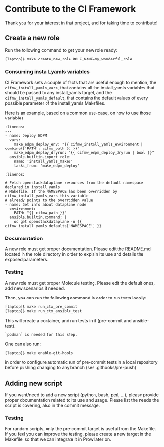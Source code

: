 # Contribute to the CI Framework

Thank you for your interest in that project, and for taking time to contribute!

## Create a new role
Run the following command to get your new role ready:
```Bash
[laptop]$ make create_new_role ROLE_NAME=my_wonderful_role
```

### Consuming install_yamls variables
CI Framework sets a couple of facts that are useful enough to mention, the
`cifmw_install_yamls_vars`, that contains all the install_yamls variables
that should be passed to any install_yamls target, and the `cifmw_install_yamls_default`,
that contains the default values of every possible parameter of the install_yamls
Makefiles.

Here is an example, based on a common use-case, on how to use those variables
~~~{code-block} YAML
:linenos:
---
- name: Deploy EDPM
  vars:
    make_edpm_deploy_env: "{{ cifmw_install_yamls_environment | combine({'PATH': cifmw_path }) }}"
    make_edpm_deploy_dryrun: "{{ cifmw_edpm_deploy_dryrun | bool }}"
  ansible.builtin.import_role:
    name: 'install_yamls_makes'
    tasks_from: 'make_edpm_deploy'
~~~

~~~{code-block} YAML
:linenos:
---
# Fetch openstackdataplane resources from the default namespace declared in install_yamls
# Makefile. If the NAMESPACE has been overridden by cifmw_install_yamls_vars this variable
# already points to the overridden value.
- name: Get info about dataplane node
  environment:
    PATH: "{{ cifmw_path }}"
  ansible.builtin.command: |
    oc get openstackdataplane -n {{ cifmw_install_yamls_defaults['NAMESPACE'] }}
~~~

### Documentation
A new role must get proper documentation. Please edit the README.md located in
the role directory in order to explain its use and details the exposed parameters.

### Testing
A new role must get proper Molecule testing. Please edit the default ones, add
new scenarios if needed.

Then, you can run the following command in order to run tests locally:
```Bash
[laptop]$ make run_ctx_pre_commit
[laptop]$ make run_ctx_ansible_test
```

This will create a container, and run tests in it (pre-commit and ansible-test).

~~~{warning}
`podman` is needed for this step.
~~~

One can also run:
```Bash
[laptop]$ make enable-git-hooks
```

in order to configure automatic run of pre-commit tests in a local repository before
pushing changing to any branch (see .githooks/pre-push)

## Adding new script
If you want/need to add a new script (python, bash, perl, ...), please provide
proper documentation related to its use and usage. Please list the needs the
script is covering, also in the commit message.

### Testing
For random scripts, only the pre-commit target is useful from the Makefile.
If you feel you can improve the testing, please create a new target in the
Makefile, so that we can integrate it in Prow later on.
